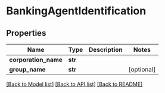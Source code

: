 # BankingAgentIdentification

## Properties
Name | Type | Description | Notes
------------ | ------------- | ------------- | -------------
**corporation_name** | **str** |  | 
**group_name** | **str** |  | [optional] 

[[Back to Model list]](../README.md#documentation-for-models) [[Back to API list]](../README.md#documentation-for-api-endpoints) [[Back to README]](../README.md)

